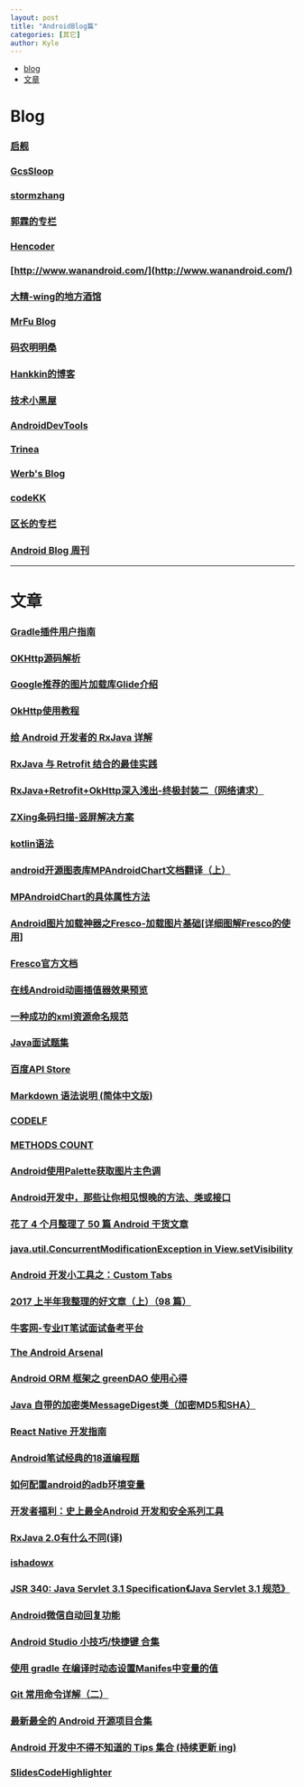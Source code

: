 ```yaml
---
layout: post
title: "AndroidBlog篇"
categories: [其它]
author: Kyle
---
```


- [blog](#blog)
- [文章](#文章)

# <span id="blog">Blog</span>
### [启舰](http://blog.csdn.net/harvic880925/ "自定义view") 
### [GcsSloop](http://www.gcssloop.com/customview/CustomViewIndex/ "自定义view") 
### [stormzhang](http://stormzhang.com/) 
### [郭霖的专栏](http://blog.csdn.net/guolin_blog) 
### [Hencoder](http://hencoder.com/) 
### [http://www.wanandroid.com/](http://www.wanandroid.com/) 
### [大精-wing的地方酒馆](http://androidwing.net/) 
### [MrFu Blog](https://mrfu.me/ "Glide详解") 
### [码农明明桑](https://isming.info/) 
### [Hankkin的博客](http://hankkin.cn/) 
### [技术小黑屋](https://droidyue.com/)
### [AndroidDevTools](http://www.androiddevtools.cn/)
### [Trinea](http://www.trinea.cn/)
### [Werb's Blog](http://werb.github.io/)
### [codeKK](http://a.codekk.com/)
### [区长的专栏](http://blog.csdn.net/sbsujjbcy)
### [Android Blog 周刊](http://www.androidblog.cn/index.php/Index/index/p/1)
---
# <span id="文章">文章</span>
### [Gradle插件用户指南](http://rinvay.github.io/android/2015/03/26/Gradle-Plugin-User-Guide(Translation)/#1)
### [OKHttp源码解析](http://www.jcodecraeer.com/a/anzhuokaifa/androidkaifa/2015/0326/2643.html)
### [Google推荐的图片加载库Glide介绍](http://blog.csdn.net/theone10211024/article/details/45557859)
### [OkHttp使用教程](http://www.jcodecraeer.com/a/anzhuokaifa/androidkaifa/2015/0106/2275.html)
### [给 Android 开发者的 RxJava 详解](http://gank.io/post/560e15be2dca930e00da1083)
### [RxJava 与 Retrofit 结合的最佳实践](http://gank.io/post/56e80c2c677659311bed9841)
### [ RxJava+Retrofit+OkHttp深入浅出-终极封装二（网络请求）](http://blog.csdn.net/wzgiceman/article/details/51939574)
### [ZXing条码扫描-竖屏解决方案](http://www.open-open.com/lib/view/open1437533499553.html)
### [kotlin语法](https://huanglizhuo.gitbooks.io/kotlin-in-chinese/content/)
### [android开源图表库MPAndroidChart文档翻译（上）](http://blog.csdn.net/robertcpp/article/details/51618495)
### [MPAndroidChart的具体属性方法](http://blog.csdn.net/u010897392/article/details/50844571)
### [Android图片加载神器之Fresco-加载图片基础[详细图解Fresco的使用]](http://blog.csdn.net/y1scp/article/details/49245535)
### [Fresco官方文档](https://www.fresco-cn.org/docs/index.html)
### [在线Android动画插值器效果预览](http://inloop.github.io/interpolator/)
### [一种成功的xml资源命名规范](https://www.jianshu.com/p/e3c7fa7d837b)
### [Java面试题集](http://blog.csdn.net/dd864140130/article/details/55833087)
### [百度API Store](http://apistore.baidu.com/)
### [Markdown 语法说明 (简体中文版)](https://www.appinn.com/markdown/#hr)
### [CODELF](http://unbug.github.io/codelf/ "中译英")
### [METHODS COUNT](http://www.methodscount.com/ )
### [Android使用Palette获取图片主色调](http://blog.csdn.net/yxw_android/article/details/51768414)
### [Android开发中，那些让你相见恨晚的方法、类或接口](http://liukun.engineer/2016/04/11/Android%E5%BC%80%E5%8F%91%E4%B8%AD%EF%BC%8C%E9%82%A3%E4%BA%9B%E8%AE%A9%E4%BD%A0%E7%9B%B8%E8%A7%81%E6%81%A8%E6%99%9A%E7%9A%84%E6%96%B9%E6%B3%95%E3%80%81%E7%B1%BB%E6%88%96%E6%8E%A5%E5%8F%A3/)
### [花了 4 个月整理了 50 篇 Android 干货文章](https://juejin.im/post/5940e0f6128fe1006a0d6cd9)
### [java.util.ConcurrentModificationException in View.setVisibility](https://stackoverflow.com/questions/10988671/java-util-concurrentmodificationexception-in-view-setvisibility)
### [Android 开发小工具之：Custom Tabs](http://www.jcodecraeer.com/a/anzhuokaifa/androidkaifa/2015/0914/3451.html)
### [2017 上半年我整理的好文章（上）（98 篇）](https://juejin.im/entry/595b9c31f265da6c232876b7)
### [牛客网-专业IT笔试面试备考平台](https://www.nowcoder.com/)
### [The Android Arsenal](https://android-arsenal.com/ " A categorized directory of libraries and tools for Android")
### [Android ORM 框架之 greenDAO 使用心得](http://www.open-open.com/lib/view/open1438065400878.html)
### [ Java 自带的加密类MessageDigest类（加密MD5和SHA）](http://blog.csdn.net/xiaokui_wingfly/article/details/38045871?utm_source=tuicool&utm_medium=referral)
### [ React Native 开发指南](https://f8-app.liaohuqiu.net/)
### [Android笔试经典的18道编程题 ](http://www.apkbus.com/thread-266278-1-1.html)
### [如何配置android的adb环境变量](https://jingyan.baidu.com/article/17bd8e52f514d985ab2bb800.html)
### [开发者福利：史上最全Android 开发和安全系列工具](https://zhuanlan.zhihu.com/p/25261296?utm_source=com.daimajia.gold&utm_medium=social)
### [RxJava 2.0有什么不同(译)](http://blog.csdn.net/qq_35064774/article/details/53045298)
### [ishadowx](https://global.ishadowx.net/)
### [JSR 340: Java Servlet 3.1 Specification《Java Servlet 3.1 规范》](https://waylau.gitbooks.io/servlet-3-1-specification/)
### [Android微信自动回复功能](http://www.apkbus.com/home.php?mod=space&uid=705730&do=blog&id=62605)
### [Android Studio 小技巧/快捷键 合集](https://jaeger.itscoder.com/android/2016/02/14/android-studio-tips.html)
### [使用 gradle 在编译时动态设置Manifes中<meta-data>变量的值](http://blog.csdn.net/xx326664162/article/details/49247815)
### [Git 常用命令详解（二）](http://www.oschina.net/question/565065_86025)
### [最新最全的 Android 开源项目合集](https://juejin.im/entry/5908235861ff4b0066dc924a)
### [Android 开发中不得不知道的 Tips 集合 (持续更新 ing)](https://juejin.im/post/591847b68d6d8100587929dd)
### [SlidesCodeHighlighter](https://romannurik.github.io/SlidesCodeHighlighter/ "代码高亮")
